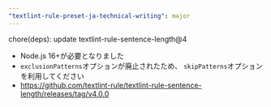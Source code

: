 ```yaml
---
"textlint-rule-preset-ja-technical-writing": major
---
```


chore(deps): update textlint-rule-sentence-length@4

* Node.js 16+が必要となりました
* `exclusionPatterns`オプションが廃止されたため、 `skipPatterns`オプションを利用してください
* https://github.com/textlint-rule/textlint-rule-sentence-length/releases/tag/v4.0.0
